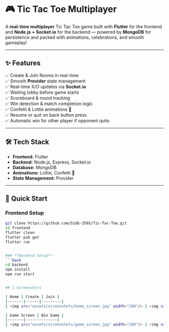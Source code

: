 # 🎮 Tic Tac Toe Multiplayer  

A **real-time multiplayer** Tic Tac Toe game built with **Flutter** for the frontend and **Node.js + Socket.io** for the backend — powered by **MongoDB** for persistence and packed with animations, celebrations, and smooth gameplay!  

---

## ✨ Features  

✅ Create & Join Rooms in real-time  
✅ Smooth **Provider** state management  
✅ Real-time X/O updates via **Socket.io**  
✅ Waiting lobby before game starts  
✅ Scoreboard & round tracking  
✅ Win detection & match completion logic  
✅ Confetti & Lottie animations 🎉  
✅ Resume or quit on back button press  
✅ Automatic win for other player if opponent quits  

---

## 🛠 Tech Stack  

- **Frontend:** Flutter  
- **Backend:** Node.js, Express, Socket.io  
- **Database:** MongoDB  
- **Animations:** Lottie, Confetti 🎉  
- **State Management:** Provider  

---

## 🚀 Quick Start

### **Frontend Setup**  
```bash
git clone https://github.com/Sidb-3505/Tic-Tac-Toe.git
cd frontend
flutter clean
flutter pub get
flutter run


### **Backend Setup**  
```bash
cd backend
npm install
npm run start


## 📱 Screenshots

| Home | Create | Join |
|-------|------|---------|
| <img src="assets/screenshots/home_screen.jpg" width="200"/> | <img src="assets/screenshots/create_room_screen.jpg" width="200"/> | <img src="assets/screenshots/join_room_screen.jpg" width="200"/> |

| Game Screen | Win Game |
|-------|--------------|
| <img src="assets/screenshots/game_screen.jpg" width="200"/> | <img src="assets/screenshots/won_the_game.jpg" width="200"/> |
 
